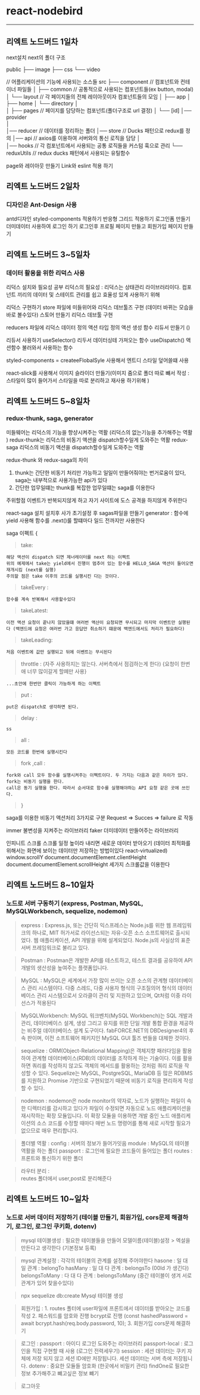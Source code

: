 # react-nodebird

---

## 리엑트 노드버드 1일차

next설치
next의 폴더 구조

public
├── image
├── css
└── video

// 어플리케이션의 기능에 사용되는 소스들
src
├── component // 컴포넌트와 컨테이너 파일들
│ ├── common // 공통적으로 사용되는 컴포넌트들(ex button, modal)
│ └── layout // 각 페이지들의 전체 레이아웃이자 컴포넌트들의 모임
│ ├── app
│ ├── home
│ └── directory
│  
│
├── pages // 페이지를 담당하는 컴포넌트(폴더구조로 url 결정)
│ └── [id]
│── provider  
│  
│── reducer // 데이터를 정리하는 폴더
│── store // Ducks 패턴으로 redux를 정의
│── api // axios를 이용하여 서버와의 통신 로직을 담당
│  
│── hooks // 각 컴포넌트에서 사용되는 공통 로직들을 커스텀 훅으로 관리
└── reduxUtils // redux ducks 패턴에서 사용되는 유틸함수

page와 레이아웃 만들기
Link와 eslint 적용 하기

## 리엑트 노드버드 2일차

### 디자인은 Ant-Design 사용

antd디자인 styled-components 적용하기
반응형 그리드 적용하기
로그인폼 만들기
더미데이터 사용하여 로그인 하기
로그인후 프로필 페이지 만들고 회원가입 페이지 만들기

## 리엑트 노드버드 3~5일차

### 데이터 활용을 위한 리덕스 사용

리덕스 설치와 필요성 공부
리덕스의 필요성 : 리덕스는 상태관리 라이브러리이다. 컴포넌트 끼리의 데이터 및 스테이트 관리를 쉽고 효율성 있게 사용하기 위해

리덕스 구현하기
store 파일에 미들위어와 리덕스 데브툴즈 구현 (데이터 바뀌는 모습을 바로 볼수있다)
스토어 만들기
리덕스 데브툴 구현

reducers 파일에
리덕스 데이터 정의
액션 타입 정의
액션 생성 함수
리듀서 만들기 ()

리듀서 사용하기
useSelector() 리두서 데이터싱테 가져오는 함수
useDispatch() 액션함수 불러와서 사용하는 함수

styled-components = createeFlobalSyle 사용해서 엔트디 스타일 덮어쓸떄 사용

react-slick를 사용해서 이미지 슬라이더 만들기(이미지 줌으로 폴더 따로 뺴서 작성 : 스타일이 많이 들어가서 스타일을 따로 분리하고 재사용 하기위해 )

## 리엑트 노드버드 5~8일차

### redux-thunk, saga, generator

미들웨어는 리덕스의 기능을 향샹시켜주는 역활 (리덕스의 없는기능을 추가해주는 역활 )
redux-thunk는 리덕스의 비동기 액션을 dispatch할수일게 도와주는 역활
redux-saga 리덕스의 비동기 액션을 dispatch할수일게 도와주는 역활

redux-thunk 와 redux-saga의 차이

1. thunk는 간단한 비동기 처리만 가능하고 일일이 만들어줘야는 번거로움이 있다, saga는 내부적으로 사용가능한 api가 있다
2. 간단한 업무일떄는 thunk를 복잡한 업무일떄는 saga를 이용한다

주위할점
이벤트가 반복되지않게 하고 자기 사이트에 도스 공격을 하지않게 주위한다

react-saga 설치
설치후 사가 초기설정 후 sagas파일을 만들기
generator : 함수에 yield 사용해 함수를 .next()룰 할떄마다 일드 전까지만 사용한다

saga 이펙트
{

> take:

    해당 액션이 dispatch 되면 제너레이터를 next 하는 이펙트
    위의 예제에서 take는 yield에서 진행이 멈추어 있는 함수를 HELLO_SAGA 액션이 들어오면 재개시킴 (next를 실행)
    주의할 점은 take 이후의 코드를 실행시킨 다는 것이다.

> takeEvery :

    함수를 계속 반복해서 사용할수있다

> takeLatest:

    이전 액션 요청이 끝나지 않았을떄 여러번 액샨이 요청되면 무시되고 마지막 이벤트만 실행된다 (백엔드에 요청은 여러번 가고 응답만 취소하기 떄문에 백엔드에서도 처리가 필요하다)

> takeLeading:

    처음 이벤트에 값만 실행되고 뒤에 이벤트는 무시된다

> throttle : (자주 사용하지는 않는다. 서버측에서 점검하는게 한다) {요청이 한번애 너무 많이갈게 할뗴만 사용}

    ...초안에 한번만 클릭이 가능하게 하는 이펙트

> put :

    put은 dispatch로 생각하면 된다.

> delay :

    ss

> all :

    모든 코드를 한번에 실행시킨다

> fork ,call :

    fork와 call 모두 함수를 실행시켜주는 이펙트이다. 두 가지는 다음과 같은 차이가 있다.
    fork는 비동기 실행을 한다.
    call은 동기 실행을 한다. 따라서 순서대로 함수를 실행해야하는 API 요청 같은 곳에 쓰인다.

> }

saga를 이용한 비동기 액션처리
3가지로 구분 
Request => Succes => failure 로 작동

immer 불변성을 지켜주는 라이브러리
faker 더미데이터 만들어주는 라이브러리

인피니트 스크롤 스크롤 일정 높이라 내리면 새로운 데이터 받아오기 (데이터 최적화를 위해서는 화면에 보이는 데이터만 저장하는 방법이있다 react-virtualized)
window.scrollY 
document.documentElement.clientHeight  
document.documentElement.scrollHeight
세가지 스크롤값을 이용한다 


## 리엑트 노드버드 8~10일차

### 노드로 서버 구동하기 (express, Postman, MySQL, MySQLWorkbench, sequelize, nodemon)

>express : 
    Express.js, 또는 간단히 익스프레스는 Node.js를 위한 웹 프레임워크의 하나로, MIT 허가서로 라이선스되는 자유-오픈 소스 소프트웨어로 출시되었다. 웹 애플리케이션, API 개발을 위해 설계되었다. 
    Node.js의 사실상의 표준 서버 프레임워크로 불리고 있다.

>Postman : 
    Postman은 개발한 API를 테스트하고, 테스트 결과를 공유하여 API 개발의 생산성을 높여주는 플랫폼입니다.

>MySQL : 
    MySQL은 세계에서 가장 많이 쓰이는 오픈 소스의 관계형 데이터베이스 관리 시스템이다. 다중 스레드, 다중 사용자 형식의 구조질의어 형식의 데이터베이스 관리 시스템으로서 오라클이 관리 및 지원하고 있으며, 
    Qt처럼 이중 라이선스가 적용된다

>MySQLWorkbench:
    MySQL 워크벤치(MySQL Workbench)는 SQL 개발과 관리, 데이터베이스 설계, 생성 그리고 유지를 위한 단일 개발 통합 환경을 제공하는 비주얼 데이터베이스 설계 도구이다. 
    fabFORCE.NET의 DBDesigner4의 후속 판이며, 이전 소프트웨어 패키지인 MySQL GUI 툴즈 번들을 대체한 것이다.

>sequelize :
    ORM(Object-Relational Mapping)은 객체지향 패러다임을 활용하여 관계형 데이터베이스(RDB)의 데이터를 조작하게 하는 기술이다. 
    이를 활용하면 쿼리를 작성하지 않고도 객체의 메서드를 활용하는 것처럼 쿼리 로직을 작성할 수 있다. 
    Sequelize는 MySQL, PostgreSQL, MariaDB 등 많은 RDBMS를 지원하고 Promise 기반으로 구현되었기 때문에 비동기 로직을 편리하게 작성할 수 있다.

>nodemon :
    nodemon은 node monitor의 약자로, 노드가 실행하는 파일이 속한 디렉터리를 감시하고 있다가 파일이 수정되면 자동으로 노드 애플리케이션을 재시작하는 확장 모듈입니다. 이 확장 모듈을 이용하면 개발 중인 노드 애플리케이션의 소스 코드를 수정할 때마다 매번 노드 명령어를 통해 새로 시작할 필요가 없으므로 매우 편리합니다.

> 폴더별 역활 : 
    config : 서버의 정보가 들어가잇음
    module :  MySQL의 테이블 역활을 하는 폴더
    passport : 로그인에 필요한 코드들이 들어있는 폴더
    routes : 프론트와 통신하기 위한 폴더

>라우터 분리 :  
    reutes 폴더에서 user,post로 분리해준다


    

## 리엑트 노드버드 10~일차

### 노드로 서버 데이터 저장하기 (테이블 만들기, 회원가입, cors문제 해결하기, 로그인, 로그인 쿠키화, dotenv)

>mysql 테이블생성 :
    필요한 테이블들을 만들어 모델이름(테이블)설정 > 엑설을 만든다고 생각한다 (기본정보 등록)

>mysql 관계설정 :
    각각의 테이블의 관계를 설정해 주어야한다
    hasone : 일 대 일 관계 : belongTo
    hasMany : 일 대 다 관계 : belongsTo (00Id 가 생긴다)
    belongsToMany : 다 대 다 관계 : belongsToMany (중간 테이블이 생겨 서로 관계가 있어 찾을수있다)

> npx sequelize db:create
    Mysql 테이블 생성

>회원가입 :
    1. routes 폴터에 user파일에 프론트에서 데이터를 받아오는 코드를 작성
    2. 패스워드를 암호와 진행 bcrypt로 진행 (const hashedPassword = await bcrypt.hash(req.body.password, 10);
    3. 회원가입 cors문제 해결하기



>로그인 : 
    passport : 아이디 로그인 도와주는 라이브러리
    passport-local : 로그인을 직접 구현할 때 사용 (로그인 전력세우기)
    session : 세션 데이터는 쿠키 자체에 저장 되지 않고 세션 ID에만 저장됩니다. 세션 데이터는 서버 측에 저장됩니다.
    dotenv : 중요한 모듈들 암호화 (한곳에서 비밀키 관리)
    findOne로 필요한 정보 추가해주고 뺴고싶은 정보 뺴기

>로그아웃  